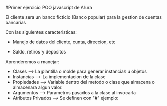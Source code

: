 #Primer ejercicio POO javascript de Alura

El cliente sera un banco ficticio (Banco popular) para la gestion de cuentas bancarias

Con las siguientes caracteristicas:

* Manejo de datos del cliente, cunta, direccion, etc

* Saldo, retiros y depositos

Aprenderemos a manejar:

* Clases        --> La plantilla o molde para generar instancias u objetos
* Instancias    --> La implementacion de la clase
* Propiedades   --> Variable dentro del metodo o clase que almacena o almacenara algun valor.
* Argumentos    --> Parametros pasados a la clase al invocarla
* Atributos Privados    --> Se definen con "#" ejemplo: 

